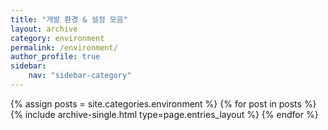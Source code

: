 ```yaml
---
title: "개발 환경 & 설정 모음"
layout: archive
category: environment
permalink: /environment/
author_profile: true
sidebar:
    nav: "sidebar-category"
---
```


{% assign posts = site.categories.environment %}
{% for post in posts %} {% include archive-single.html type=page.entries_layout %} {% endfor %}

<!-- 공백이 있는 카테고리 같은경우 ['카테고리명']의 형식으로 만들어주기 -->
